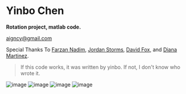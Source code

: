 Yinbo Chen
======
**Rotation project, matlab code.**

<aigncy@gmail.com>

Special Thanks To [Farzan Nadim](http://stg.rutgers.edu/farzan/), [Jordan Storms](https://www.facebook.com/jordan.storms.75?fref=ts), [David Fox](https://www.facebook.com/david.fox.148?fref=ts), and [Diana Martinez](https://www.facebook.com/diana.martinez.09?fref=ts).

>If this code works, it was written by yinbo. If not, I don't know who wrote it.

![image](/Users/yinbo/Dropbox/Data/final.jpg)
![image](/Users/yinbo/Dropbox/Data/302v6.jpg)
![image](/Users/yinbo/Dropbox/Data/jpegtest.jpg)
![image](/Users/yinbo/Dropbox/Data/1111.jpg)